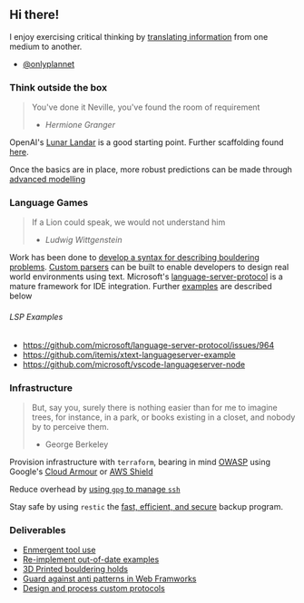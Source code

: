 ## Hi there!

I enjoy exercising critical thinking by [translating information](https://ocw.mit.edu/courses/4-313-advanced-studio-on-the-production-of-space-fall-2016/pages/assignments/modeling-experiment-ii/) from one medium to another.

- [@onlyplannet](https://twitter.com/onlyplannet)

### Think outside the box

> You've done it Neville, you've found the room of requirement
> - *Hermione Granger*

OpenAI's [Lunar Landar](https://github.com/openai/gym/blob/master/gym/envs/box2d/lunar_lander.py#L726-L777) is a good starting point. Further scaffolding found [here](https://github.com/stefan-jansen/machine-learning-for-trading/blob/main/22_deep_reinforcement_learning/04_q_learning_for_trading.ipynb).

Once the basics are in place, more robust predictions can be made through [advanced modelling](https://github.com/orgs/QuantEcon/repositories?q=lecture+notebooks&type=all&language=&sort=)

### Language Games

> If a Lion could speak, we would not understand him
> - *Ludwig Wittgenstein*

Work has been done to [develop a syntax for describing bouldering problems](https://arxiv.org/abs/1110.0532). [Custom parsers](https://tree-sitter.github.io/tree-sitter/) can be built to enable developers to design real world environments using text. Microsoft's [language-server-protocol](https://code.visualstudio.com/api/language-extensions/language-server-extension-guide) is a mature framework for IDE integration. Further [examples](#lsp-examples) are described below

###### LSP Examples
- https://github.com/microsoft/language-server-protocol/issues/964
- https://github.com/itemis/xtext-languageserver-example
- https://github.com/microsoft/vscode-languageserver-node

### Infrastructure

> But, say you, surely there is nothing easier than for me to imagine trees, for instance, in a park, or books existing in a closet, and nobody by to perceive them.
> - George Berkeley

Provision infrastructure with `terraform`, bearing in mind [OWASP](https://owasp.org/) using Google's [Cloud Armour](https://github.com/GoogleCloudPlatform/click-to-deploy-solutions/tree/12c0a71185a6f85960308ec7c2e2499afc99e699/cloud-armor-demo) or [AWS Shield](https://registry.terraform.io/providers/hashicorp/aws/latest/docs/resources/shield_protection)

Reduce overhead by [using `gpg` to manage `ssh`](https://ryanlue.com/posts/2017-06-29-gpg-for-ssh-auth)

Stay safe by using `restic` the [fast, efficient, and secure](https://github.com/restic) backup program.

### Deliverables

- [Enmergent tool use](https://openai.com/research/emergent-tool-use)
- [Re-implement out-of-date examples](https://ocw.mit.edu/courses/6-171-software-engineering-for-web-applications-fall-2003/)
- [3D Printed bouldering holds](https://www.samsaraeco.com/)
- [Guard against anti patterns in Web Framworks](https://github.com/immer/playlists)
- [Design and process custom protocols](https://github.com/public-rant/followermaze)


